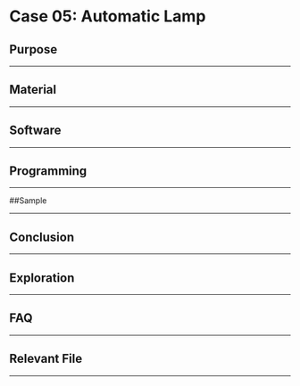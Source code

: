 # Case 05: Automatic Lamp

## Purpose
---


## Material 
---










## Software
---



## Programming
---



##Sample



---

## Conclusion
---



## Exploration

---


## FAQ

---


## Relevant File

---

